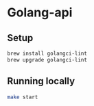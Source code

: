 # Golang-api

## Setup

```sh
brew install golangci-lint
brew upgrade golangci-lint
```

## Running locally

```sh
make start
```
